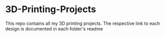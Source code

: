 # 3D-Printing-Projects
This repo contains all my 3D printing projects. The respective link to each design is documented in each folder's readme
